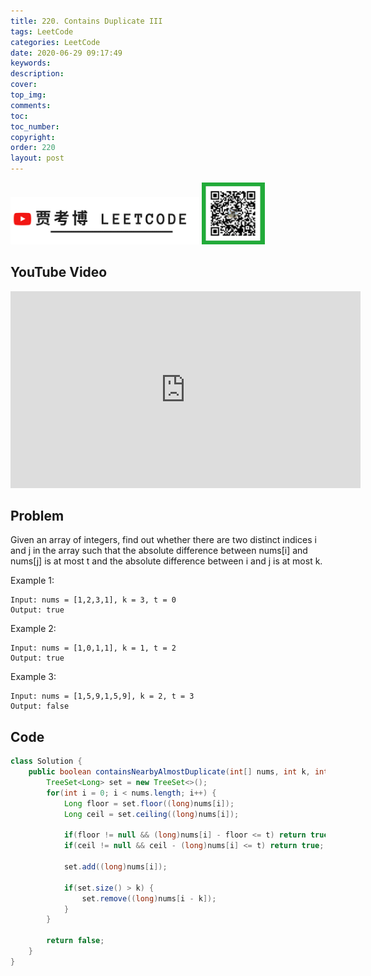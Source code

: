 ```yaml
---
title: 220. Contains Duplicate III
tags: LeetCode
categories: LeetCode
date: 2020-06-29 09:17:49
keywords:
description:
cover:
top_img:
comments:
toc:
toc_number:
copyright:
order: 220
layout: post
---
```


<img src="./assets/youtube.png" alt="drawing" width="60%"/>

<img src="./assets/wx.jpg" alt="drawing" width="20%"/>

## YouTube Video

<iframe width="560" height="315" src="https://www.youtube.com/embed/VqpYCLChvio" frameborder="0" allow="accelerometer; autoplay; encrypted-media; gyroscope; picture-in-picture" allowfullscreen></iframe>

## Problem

Given an array of integers, find out whether there are two distinct indices i and j in the array such that the absolute difference between nums[i] and nums[j] is at most t and the absolute difference between i and j is at most k.

Example 1:

```
Input: nums = [1,2,3,1], k = 3, t = 0
Output: true
```

Example 2:

```
Input: nums = [1,0,1,1], k = 1, t = 2
Output: true
```

Example 3:

```
Input: nums = [1,5,9,1,5,9], k = 2, t = 3
Output: false
```

## Code

```java
class Solution {
    public boolean containsNearbyAlmostDuplicate(int[] nums, int k, int t) {
        TreeSet<Long> set = new TreeSet<>();
        for(int i = 0; i < nums.length; i++) {
            Long floor = set.floor((long)nums[i]);
            Long ceil = set.ceiling((long)nums[i]);

            if(floor != null && (long)nums[i] - floor <= t) return true;
            if(ceil != null && ceil - (long)nums[i] <= t) return true;

            set.add((long)nums[i]);

            if(set.size() > k) {
                set.remove((long)nums[i - k]);
            }
        }

        return false;
    }
}
```
